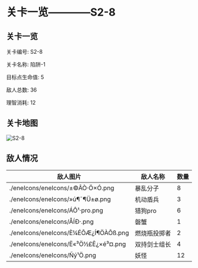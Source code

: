# 关卡一览————S2-8


## 关卡一览

关卡编号: S2-8

关卡名称: 陷阱-1

目标点生命值: 5

敌人总数: 36

理智消耗: 12


## 关卡地图
![S2-8](./oprMap/S2-8.png)

## 敌人情况

| 敌人图片 | 敌人名称 | 数量  |
|---------|-----|-----|
| ./eneIcons/eneIcons/±©ÂÒ·Ö×Ó.png| 暴乱分子  |   8  |
| ./eneIcons/eneIcons/»ú¶¯¶Ü±ø.png| 机动盾兵  |   3  |
| ./eneIcons/eneIcons/ÁÔ¹·pro.png| 猎狗pro  |   6  |
| ./eneIcons/eneIcons/ÅÍÐ·.png| 磐蟹  |   1  |
| ./eneIcons/eneIcons/È¼ÉÕÆ¿Í¶ÖÀÕß.png| 燃烧瓶投掷者  |   2  |
| ./eneIcons/eneIcons/Ë«³Ö½£Ê¿×é³¤.png| 双持剑士组长  |   4  |
| ./eneIcons/eneIcons/Ñý¹Ö.png| 妖怪  |   12  |
